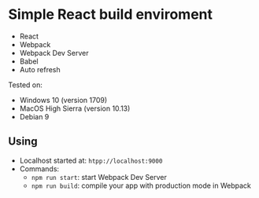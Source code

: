 # Simple React build enviroment
* React
* Webpack
* Webpack Dev Server
* Babel
* Auto refresh

Tested on:
* Windows 10 (version 1709)
* MacOS High Sierra (version 10.13)
* Debian 9

## Using
* Localhost started at: `htpp://localhost:9000`
* Commands:
    * `npm run start`: start Webpack Dev Server
    * `npm run build`: compile your app with production mode in Webpack
